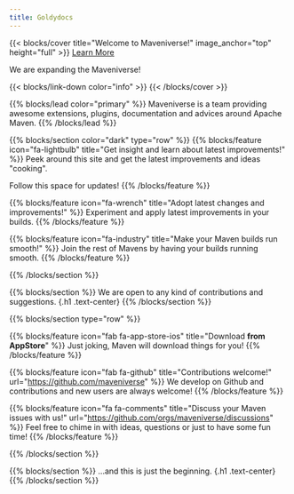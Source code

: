 ```yaml
---
title: Goldydocs
---
```


{{< blocks/cover title="Welcome to Maveniverse!" image_anchor="top" height="full" >}}
<a class="btn btn-lg btn-primary me-3 mb-4" href="/docs/">
  Learn More <i class="fas fa-arrow-alt-circle-right ms-2"></i>
</a>
<!--
<a class="btn btn-lg btn-secondary me-3 mb-4" href="https://github.com/google/docsy-example">
  Download <i class="fab fa-github ms-2 "></i>
</a>
-->
<p class="lead mt-5">We are expanding the Maveniverse!</p>
{{< blocks/link-down color="info" >}}
{{< /blocks/cover >}}


{{% blocks/lead color="primary" %}}
Maveniverse is a team providing awesome extensions, plugins, documentation and advices around Apache Maven.
{{% /blocks/lead %}}


{{% blocks/section color="dark" type="row" %}}
{{% blocks/feature icon="fa-lightbulb" title="Get insight and learn about latest improvements!" %}}
Peek around this site and get the latest improvements and ideas "cooking".

Follow this space for updates!
{{% /blocks/feature %}}


{{% blocks/feature icon="fa-wrench" title="Adopt latest changes and improvements!" %}}
Experiment and apply latest improvements in your builds.
{{% /blocks/feature %}}


{{% blocks/feature icon="fa-industry" title="Make your Maven builds run smooth!" %}}
Join the rest of Mavens by having your builds running smooth.
{{% /blocks/feature %}}


{{% /blocks/section %}}


{{% blocks/section %}}
We are open to any kind of contributions and suggestions.
{.h1 .text-center}
{{% /blocks/section %}}


{{% blocks/section type="row" %}}

{{% blocks/feature icon="fab fa-app-store-ios" title="Download **from AppStore**" %}}
Just joking, Maven will download things for you!
{{% /blocks/feature %}}

{{% blocks/feature icon="fab fa-github" title="Contributions welcome!"
    url="https://github.com/maveniverse" %}}
We develop on Github and contributions and new users are always welcome!
{{% /blocks/feature %}}

{{% blocks/feature icon="fa fa-comments" title="Discuss your Maven issues with us!"
    url="https://github.com/orgs/maveniverse/discussions" %}}
Feel free to chime in with ideas, questions or just to have some fun time!
{{% /blocks/feature %}}

{{% /blocks/section %}}


{{% blocks/section %}}
...and this is just the beginning.
{.h1 .text-center}
{{% /blocks/section %}}